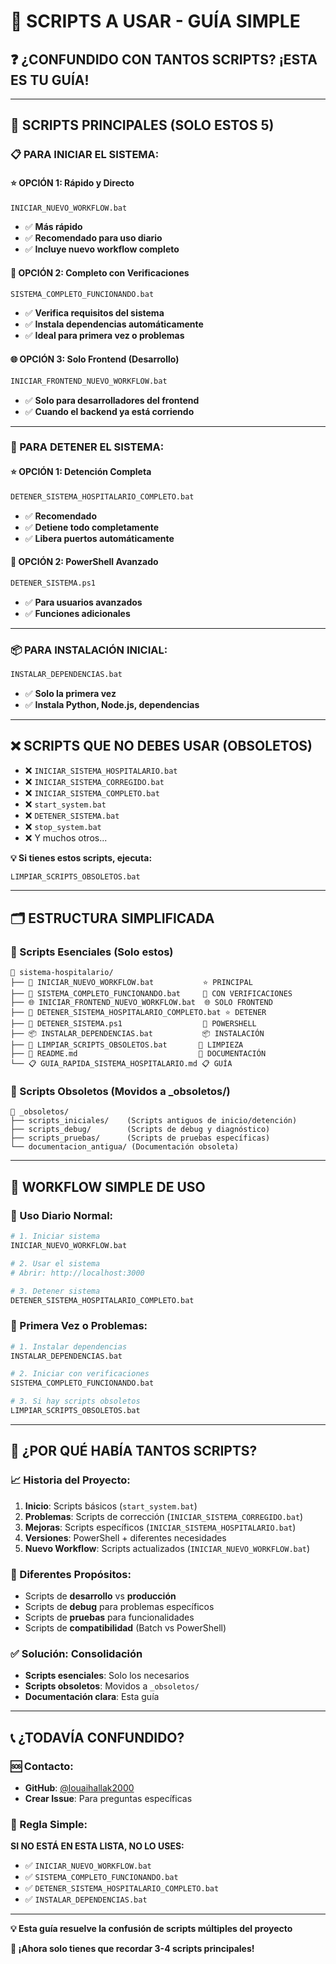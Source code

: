 # 🚀 SCRIPTS A USAR - GUÍA SIMPLE

## ❓ **¿CONFUNDIDO CON TANTOS SCRIPTS? ¡ESTA ES TU GUÍA!**

---

## 🎯 **SCRIPTS PRINCIPALES (SOLO ESTOS 5)**

### **📋 PARA INICIAR EL SISTEMA:**

#### **⭐ OPCIÓN 1: Rápido y Directo**
```bash
INICIAR_NUEVO_WORKFLOW.bat
```
- ✅ **Más rápido**
- ✅ **Recomendado para uso diario**
- ✅ **Incluye nuevo workflow completo**

#### **🔧 OPCIÓN 2: Completo con Verificaciones**
```bash
SISTEMA_COMPLETO_FUNCIONANDO.bat
```
- ✅ **Verifica requisitos del sistema**
- ✅ **Instala dependencias automáticamente**
- ✅ **Ideal para primera vez o problemas**

#### **🌐 OPCIÓN 3: Solo Frontend (Desarrollo)**
```bash
INICIAR_FRONTEND_NUEVO_WORKFLOW.bat
```
- ✅ **Solo para desarrolladores del frontend**
- ✅ **Cuando el backend ya está corriendo**

---

### **🛑 PARA DETENER EL SISTEMA:**

#### **⭐ OPCIÓN 1: Detención Completa**
```bash
DETENER_SISTEMA_HOSPITALARIO_COMPLETO.bat
```
- ✅ **Recomendado**
- ✅ **Detiene todo completamente**
- ✅ **Libera puertos automáticamente**

#### **🔧 OPCIÓN 2: PowerShell Avanzado**
```bash
DETENER_SISTEMA.ps1
```
- ✅ **Para usuarios avanzados**
- ✅ **Funciones adicionales**

---

### **📦 PARA INSTALACIÓN INICIAL:**

```bash
INSTALAR_DEPENDENCIAS.bat
```
- ✅ **Solo la primera vez**
- ✅ **Instala Python, Node.js, dependencias**

---

## ❌ **SCRIPTS QUE NO DEBES USAR (OBSOLETOS)**

- ❌ `INICIAR_SISTEMA_HOSPITALARIO.bat`
- ❌ `INICIAR_SISTEMA_CORREGIDO.bat`
- ❌ `INICIAR_SISTEMA_COMPLETO.bat`
- ❌ `start_system.bat`
- ❌ `DETENER_SISTEMA.bat`
- ❌ `stop_system.bat`
- ❌ Y muchos otros...

**💡 Si tienes estos scripts, ejecuta:**
```bash
LIMPIAR_SCRIPTS_OBSOLETOS.bat
```

---

## 🗂️ **ESTRUCTURA SIMPLIFICADA**

### **📁 Scripts Esenciales (Solo estos)**
```
📂 sistema-hospitalario/
├── 🚀 INICIAR_NUEVO_WORKFLOW.bat           ⭐ PRINCIPAL
├── 🔧 SISTEMA_COMPLETO_FUNCIONANDO.bat     🔧 CON VERIFICACIONES
├── 🌐 INICIAR_FRONTEND_NUEVO_WORKFLOW.bat  🌐 SOLO FRONTEND
├── 🛑 DETENER_SISTEMA_HOSPITALARIO_COMPLETO.bat ⭐ DETENER
├── 🔧 DETENER_SISTEMA.ps1                  🔧 POWERSHELL
├── 📦 INSTALAR_DEPENDENCIAS.bat           📦 INSTALACIÓN
├── 🧹 LIMPIAR_SCRIPTS_OBSOLETOS.bat       🧹 LIMPIEZA
├── 📖 README.md                           📖 DOCUMENTACIÓN
└── 📋 GUIA_RAPIDA_SISTEMA_HOSPITALARIO.md 📋 GUÍA
```

### **📁 Scripts Obsoletos (Movidos a _obsoletos/)**
```
📂 _obsoletos/
├── scripts_iniciales/    (Scripts antiguos de inicio/detención)
├── scripts_debug/        (Scripts de debug y diagnóstico)
├── scripts_pruebas/      (Scripts de pruebas específicas)
└── documentacion_antigua/ (Documentación obsoleta)
```

---

## 🎯 **WORKFLOW SIMPLE DE USO**

### **🔄 Uso Diario Normal:**
```bash
# 1. Iniciar sistema
INICIAR_NUEVO_WORKFLOW.bat

# 2. Usar el sistema
# Abrir: http://localhost:3000

# 3. Detener sistema
DETENER_SISTEMA_HOSPITALARIO_COMPLETO.bat
```

### **🔧 Primera Vez o Problemas:**
```bash
# 1. Instalar dependencias
INSTALAR_DEPENDENCIAS.bat

# 2. Iniciar con verificaciones
SISTEMA_COMPLETO_FUNCIONANDO.bat

# 3. Si hay scripts obsoletos
LIMPIAR_SCRIPTS_OBSOLETOS.bat
```

---

## 🤔 **¿POR QUÉ HABÍA TANTOS SCRIPTS?**

### **📈 Historia del Proyecto:**
1. **Inicio**: Scripts básicos (`start_system.bat`)
2. **Problemas**: Scripts de corrección (`INICIAR_SISTEMA_CORREGIDO.bat`)
3. **Mejoras**: Scripts específicos (`INICIAR_SISTEMA_HOSPITALARIO.bat`)
4. **Versiones**: PowerShell + diferentes necesidades
5. **Nuevo Workflow**: Scripts actualizados (`INICIAR_NUEVO_WORKFLOW.bat`)

### **🔧 Diferentes Propósitos:**
- Scripts de **desarrollo** vs **producción**
- Scripts de **debug** para problemas específicos
- Scripts de **pruebas** para funcionalidades
- Scripts de **compatibilidad** (Batch vs PowerShell)

### **✅ Solución: Consolidación**
- **Scripts esenciales**: Solo los necesarios
- **Scripts obsoletos**: Movidos a `_obsoletos/`
- **Documentación clara**: Esta guía

---

## 📞 **¿TODAVÍA CONFUNDIDO?**

### **🆘 Contacto:**
- **GitHub**: [@louaihallak2000](https://github.com/louaihallak2000)
- **Crear Issue**: Para preguntas específicas

### **🎯 Regla Simple:**
**SI NO ESTÁ EN ESTA LISTA, NO LO USES:**
- ✅ `INICIAR_NUEVO_WORKFLOW.bat`
- ✅ `SISTEMA_COMPLETO_FUNCIONANDO.bat`
- ✅ `DETENER_SISTEMA_HOSPITALARIO_COMPLETO.bat`
- ✅ `INSTALAR_DEPENDENCIAS.bat`

---

**💡 Esta guía resuelve la confusión de scripts múltiples del proyecto**

**🎉 ¡Ahora solo tienes que recordar 3-4 scripts principales!** 